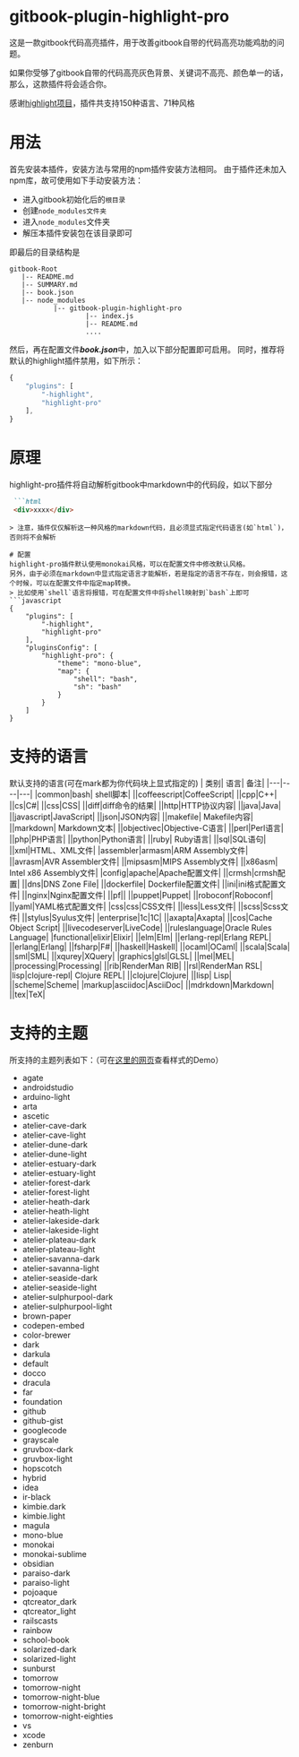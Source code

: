 gitbook-plugin-highlight-pro
==============

这是一款gitbook代码高亮插件，用于改善gitbook自带的代码高亮功能鸡肋的问题。

如果你受够了gitbook自带的代码高亮灰色背景、关键词不高亮、颜色单一的话，那么，这款插件将会适合你。

感谢[highlight项目](https://highlightjs.org/)，插件共支持150种语言、71种风格

# 用法
首先安装本插件，安装方法与常用的npm插件安装方法相同。
由于插件还未加入npm库，故可使用如下手动安装方法：

* 进入gitbook初始化后的`根目录`
* 创建`node_modules文件夹`
* 进入`node_modules`文件夹
* 解压本插件安装包在该目录即可

即最后的目录结构是
```text
gitbook-Root
   |-- README.md
   |-- SUMMARY.md
   |-- book.json
   |-- node_modules
           |-- gitbook-plugin-highlight-pro
                   |-- index.js
                   |-- README.md
                   ....
```
然后，再在配置文件***book.json***中，加入以下部分配置即可启用。
同时，推荐将默认的highlight插件禁用，如下所示：
```javascript
{
    "plugins": [
        "-highlight", 
        "highlight-pro"
    ],
}
```

# 原理
highlight-pro插件将自动解析gitbook中markdown中的代码段，如以下部分
```markdown
 ```html
 <div>xxxx</div>
 ```
```
> 注意，插件仅仅解析这一种风格的markdown代码，且必须显式指定代码语言(如`html`)，否则将不会解析

# 配置
highlight-pro插件默认使用monokai风格，可以在配置文件中修改默认风格。
另外，由于必须在markdown中显式指定语言才能解析，若是指定的语言不存在，则会报错，这个时候，可以在配置文件中指定map转换。
> 比如使用`shell`语言将报错，可在配置文件中将shell映射到`bash`上即可
```javascript
{
    "plugins": [
        "-highlight",
        "highlight-pro"
    ],
    "pluginsConfig": [
        "highlight-pro": {
            "theme": "mono-blue",
            "map": {
                "shell": "bash",
                "sh": "bash"
            }
        }
    ]
}
```
# 支持的语言
默认支持的语言(可在mark都为你代码块上显式指定的)
| 类别| 语言| 备注|
|---|----|---|
|common|bash| shell脚本|
||coffeescript|CoffeeScript|
||cpp|C++|
||cs|C#|
||css|CSS|
||diff|diff命令的结果|
||http|HTTP协议内容|
||java|Java|
||javascript|JavaScript|
||json|JSON内容|
||makefile| Makefile内容|
||markdown| Markdown文本|
||objectivec|Objective-C语言|
||perl|Perl语言|
||php|PHP语言|
||python|Python语言|
||ruby| Ruby语言|
||sql|SQL语句|
||xml|HTML、XML文件|
|assembler|armasm|ARM Assembly文件|
||avrasm|AVR Assembler文件|
||mipsasm|MIPS Assembly文件|
||x86asm| Intel x86 Assembly文件|
|config|apache|Apache配置文件|
||crmsh|crmsh配置|
||dns|DNS Zone File|
||dockerfile| Dockerfile配置文件|
||ini|ini格式配置文件|
||nginx|Nginx配置文件|
||pf||
||puppet|Puppet|
||roboconf|Roboconf|
||yaml|YAML格式配置文件|
|css|css|CSS文件|
||less|Less文件|
||scss|Scss文件|
||stylus|Syulus文件|
|enterprise|1c|1C|
||axapta|Axapta|
||cos|Cache Object Script|
||livecodeserver|LiveCode|
||ruleslanguage|Oracle Rules Language|
|functional|elixir|Elixir|
||elm|Elm|
||erlang-repl|Erlang REPL|
||erlang|Erlang|
||fsharp|F#|
||haskell|Haskell|
||ocaml|OCaml|
||scala|Scala|
||sml|SML|
||xqurey|XQuery|
|graphics|glsl|GLSL|
||mel|MEL|
||processing|Processing|
||rib|RenderMan RIB|
||rsl|RenderMan RSL|
|lisp|clojure-repl| Clojure REPL|
||clojure|Clojure|
||lisp| Lisp|
||scheme|Scheme|
|markup|asciidoc|AsciiDoc|
||mdrkdown|Markdown|
||tex|TeX|



# 支持的主题
所支持的主题列表如下：（可在[这里的网页](https://highlightjs.org/static/demo/)查看样式的Demo）

* agate
* androidstudio
* arduino-light
* arta
* ascetic
* atelier-cave-dark
* atelier-cave-light
* atelier-dune-dark
* atelier-dune-light
* atelier-estuary-dark
* atelier-estuary-light
* atelier-forest-dark
* atelier-forest-light
* atelier-heath-dark
* atelier-heath-light
* atelier-lakeside-dark
* atelier-lakeside-light
* atelier-plateau-dark
* atelier-plateau-light
* atelier-savanna-dark
* atelier-savanna-light
* atelier-seaside-dark
* atelier-seaside-light
* atelier-sulphurpool-dark
* atelier-sulphurpool-light
* brown-paper
* codepen-embed
* color-brewer
* dark
* darkula
* default
* docco
* dracula
* far
* foundation
* github
* github-gist
* googlecode
* grayscale
* gruvbox-dark
* gruvbox-light
* hopscotch
* hybrid
* idea
* ir-black
* kimbie.dark
* kimbie.light
* magula
* mono-blue
* monokai
* monokai-sublime
* obsidian
* paraiso-dark
* paraiso-light
* pojoaque
* qtcreator_dark
* qtcreator_light
* railscasts
* rainbow
* school-book
* solarized-dark
* solarized-light
* sunburst
* tomorrow
* tomorrow-night
* tomorrow-night-blue
* tomorrow-night-bright
* tomorrow-night-eighties
* vs
* xcode
* zenburn
